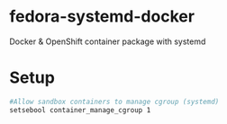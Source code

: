 # fedora-systemd-docker
Docker &amp; OpenShift container package with systemd

# Setup

```Bash
#Allow sandbox containers to manage cgroup (systemd)
setsebool container_manage_cgroup 1

```
